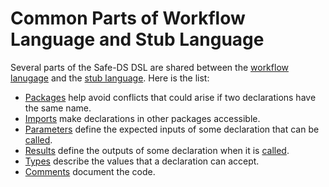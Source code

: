 # Common Parts of Workflow Language and Stub Language

Several parts of the Safe-DS DSL are shared between the [workflow lanugage][workflow-language] and the [stub language][stub-language]. Here is the list:

* [Packages][packages] help avoid conflicts that could arise if two declarations have the same name.
* [Imports][imports] make declarations in other packages accessible.
* [Parameters][parameters] define the expected inputs of some declaration that can be [called][calls].
* [Results][results] define the outputs of some declaration when it is [called][calls].
* [Types][types] describe the values that a declaration can accept.
* [Comments][comments] document the code.

[workflow-language]: docs/DSL/workflow-languagenguage/README.md
[stub-language]: docs/DSL/stub-languagenguage/README.md
[calls]: docs/DSL/workflow-languagenguage/expressions.md#calls
[packages]: docs/DSL/common/packages.md
[imports]: docs/DSL/common/imports.md
[parameters]: docs/DSL/common/parameters.md
[results]: docs/DSL/common/results.md
[types]: docs/DSL/common/types.md
[comments]: docs/DSL/common/comments.md
